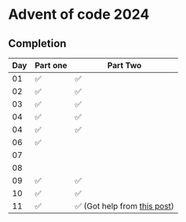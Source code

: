 # Advent of code 2024

## Completion

| Day | Part one | Part Two |
|-----|----------|----------|
| 01  | ✅       | ✅       |
| 02  | ✅       | ✅       |
| 03  | ✅       | ✅       |
| 04  | ✅       | ✅       |
| 04  | ✅       | ✅       |
| 06  | ✅       |          |
| 07  |          |          |
| 08  |          |          |
| 09  | ✅       | ✅       |
| 10  | ✅       | ✅       |
| 11  | ✅       | ✅ (Got help from [this post](https://www.reddit.com/r/adventofcode/comments/1hcku3n/comment/m1owfeb/?utm_source=share&utm_medium=web3x&utm_name=web3xcss&utm_term=1&utm_content=share_button))       |